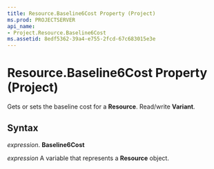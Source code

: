 ```yaml
---
title: Resource.Baseline6Cost Property (Project)
ms.prod: PROJECTSERVER
api_name:
- Project.Resource.Baseline6Cost
ms.assetid: 8edf5362-39a4-e755-2fcd-67c683015e3e
---
```



# Resource.Baseline6Cost Property (Project)

Gets or sets the baseline cost for a  **Resource**. Read/write **Variant**.


## Syntax

 _expression_. **Baseline6Cost**

 _expression_ A variable that represents a **Resource** object.


